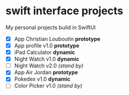 # swift interface projects
My personal projects build in SwiftUI

- [x] App Christian Louboutin **prototype**
- [x] App profile v1.0 **prototype**
- [x] iPad Calculator **dynamic**
- [x] Night Watch v1.0 **dynamic**
- [ ] Night Watch v2.0 _(stand by)_
- [x] App Air Jordan **prototype**
- [x] Pokedex v1.0 **dynamic**
- [ ] Color Picker v1.0 _(stand by)_

